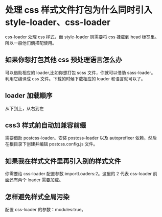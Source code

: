 # 处理 css 样式文件打包为什么同时引入 style-loader、css-loader

css-loader 处理 css 样式，而 style-loader 则需要将 css 挂载到 head 标签里。所以一般他们俩搭配使用。

## 如果你想打包其他 css 预处理语言怎么办

可以借助相应的 loader,比如你想打包 scss 文件，你就可以借助 sass-loader。利用它编译成 css 文件。下载的时候下载相应的 loader 和语言就可以了。

## loader 加载顺序

从下到上，从右到左

## css3 样式前自动加兼容前缀

需要借助 postcss-loader。安装 postcss-loader 以及 autoprefixer 依赖。然后在根目录下创建并编辑 postcss.config.js 文件。

## 如果我在样式文件里再引入别的样式文件

你需要给 css-loader 配置参数 importLoaders:2。这里的 2 代表 css-loader 前面还有两个 loader 需要加载。

## 怎样避免样式全局污染

配置 css-loader 的参数：modules:true。
